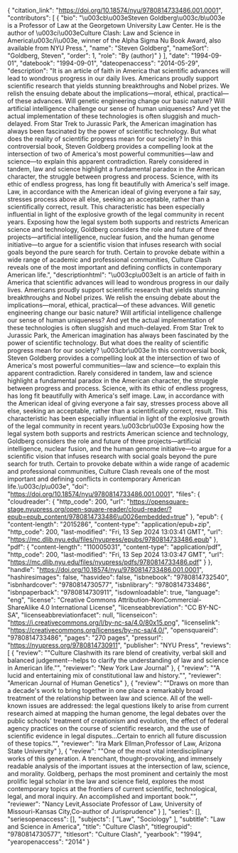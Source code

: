 {
   "citation_link": "https://doi.org/10.18574/nyu/9780814733486.001.0001",
   "contributors": [
     {
       "bio": "\u003cb\u003eSteven Goldberg\u003c/b\u003e is a Professor of Law at the Georgetown University Law Center. He is the author of \u003ci\u003eCulture Clash: Law and Science in America\u003c/i\u003e, winner of the Alpha Sigma Nu Book Award, also available from NYU Press.",
       "name": "Steven Goldberg",
       "nameSort": "Goldberg, Steven",
       "order": 1,
       "role": "By (author)"
     }
   ],
   "date": "1994-09-01",
   "datebook": "1994-09-01",
   "dateopenaccess": "2014-05-29",
   "description": "It is an article of faith in America that scientific advances will lead to wondrous progress in our daily lives.  Americans proudly support scientific research that yields stunning breakthroughs and Nobel prizes.  We relish the ensuing debate about the implications—moral, ethical, practical—of these advances.  Will genetic engineering change our basic nature? Will artificial intelligence challenge our sense of human uniqueness?  And yet the actual implementation of these technologies is often sluggish and much-delayed.  From Star Trek to Jurassic Park, the American imagination has always been fascinated by the power of scientific technology. But what does the reality of scientific progress mean for our society?   In this controversial book, Steven Goldberg provides a compelling look at the intersection of two of America's most powerful communities—law and science—to explain this apparent contradiction.  Rarely considered in tandem, law and science highlight a fundamental paradox in the American character, the struggle between progress and process.  Science, with its ethic of endless progress, has long fit beautifully with America's self image.  Law, in accordance with the American ideal of giving everyone a fair say, stresses process above all else, seeking an acceptable, rather than a scientifically correct, result. This characteristic has been especially influential in light of the explosive growth of the legal community in recent years. Exposing how the legal system both supports and restricts American science and technology, Goldberg considers the role and future of three projects—artificial intelligence, nuclear fusion, and the human genome initiative—to argue for a scientific vision that infuses research with social goals beyond the pure search for truth.  Certain to provoke debate within a wide range of academic and professional communities, Culture Clash reveals one of the most important and defining conflicts in contemporary American life.",
   "descriptionhtml": "\u003cp\u003eIt is an article of faith in America that scientific advances will lead to wondrous progress in our daily lives.  Americans proudly support scientific research that yields stunning breakthroughs and Nobel prizes.  We relish the ensuing debate about the implications—moral, ethical, practical—of these advances.  Will genetic engineering change our basic nature? Will artificial intelligence challenge our sense of human uniqueness?  And yet the actual implementation of these technologies is often sluggish and much-delayed.  From Star Trek to Jurassic Park, the American imagination has always been fascinated by the power of scientific technology. But what does the reality of scientific progress mean for our society?  \u003cbr\u003e In this controversial book, Steven Goldberg provides a compelling look at the intersection of two of America's most powerful communities—law and science—to explain this apparent contradiction.  Rarely considered in tandem, law and science highlight a fundamental paradox in the American character, the struggle between progress and process.  Science, with its ethic of endless progress, has long fit beautifully with America's self image.  Law, in accordance with the American ideal of giving everyone a fair say, stresses process above all else, seeking an acceptable, rather than a scientifically correct, result. This characteristic has been especially influential in light of the explosive growth of the legal community in recent years.\u003cbr\u003e Exposing how the legal system both supports and restricts American science and technology, Goldberg considers the role and future of three projects—artificial intelligence, nuclear fusion, and the human genome initiative—to argue for a scientific vision that infuses research with social goals beyond the pure search for truth.  Certain to provoke debate within a wide range of academic and professional communities, Culture Clash reveals one of the most important and defining conflicts in contemporary American life.\u003c/p\u003e",
   "doi": "https://doi.org/10.18574/nyu/9780814733486.001.0001",
   "files": {
     "cloudreader": {
       "http_code": 200,
       "url": "https://opensquare-stage.nyupress.org/open-square-reader/cloud-reader/?epub=epub_content/9780814733486\u0026embedded=true"
     },
     "epub": {
       "content-length": "2015286",
       "content-type": "application/epub+zip",
       "http_code": 200,
       "last-modified": "Fri, 13 Sep 2024 13:03:41 GMT",
       "url": "https://mc.dlib.nyu.edu/files/nyupress/epubs/9780814733486.epub"
     },
     "pdf": {
       "content-length": "110005031",
       "content-type": "application/pdf",
       "http_code": 200,
       "last-modified": "Fri, 13 Sep 2024 13:03:47 GMT",
       "url": "https://mc.dlib.nyu.edu/files/nyupress/pdfs/9780814733486.pdf"
     }
   },
   "handle": "https://doi.org/10.18574/nyu/9780814733486.001.0001",
   "hashiresimages": false,
   "hasvideo": false,
   "isbnebook": "9780814732540",
   "isbnhardcover": "9780814730577",
   "isbnlibrary": "9780814733486",
   "isbnpaperback": "9780814730911",
   "isdownloadable": true,
   "language": "eng",
   "license": "Creative Commons Attribution-NonCommercial-ShareAlike 4.0 International License",
   "licenseabbreviation": "CC BY-NC-SA",
   "licenseabbreviationfacet": null,
   "licenseicon": "https://i.creativecommons.org/l/by-nc-sa/4.0/80x15.png",
   "licenselink": "https://creativecommons.org/licenses/by-nc-sa/4.0/",
   "opensquareid": "9780814733486",
   "pages": "270 pages",
   "pressurl": "https://nyupress.org/9780814730911",
   "publisher": "NYU Press",
   "reviews": [
     {
       "review": "\"Culture Clashwith its rare blend of creativity, verbal skill and balanced judgement--helps to clarify the understanding of law and science in American life.\"",
       "reviewer": "New York Law Journal"
     },
     {
       "review": "\"A lucid and entertaining mix of constitutional law and history.\"",
       "reviewer": "American Journal of Human Genetics"
     },
     {
       "review": "\"Draws on more than a decade's work to bring together in one place a remarkably broad treatment of the relationship between law and science. All of the well-known issues are addressed: the legal questions likely to arise from current research aimed at mapping the human genome, the legal debates over the public schools' treatment of creationism and evolution, the effect of federal agency practices on the course of scientific research, and the use of scientific evidence in legal disputes...Certain to enrich all future discussion of these topics.\"",
       "reviewer": "Ira Mark Ellman,Professor of Law, Arizona State University"
     },
     {
       "review": "\"One of the most vital interdisciplinary works of this generation.  A trenchant, thought-provoking, and immensely readable analysis of the important issues at the intersection of law, science, and morality.  Goldberg, perhaps the most prominent and certainly the most prolific legal scholar in the law and science field, explores the most contemporary topics at the frontiers of current scientific, technological, legal, and moral inquiry.  An accomplished and important book.\"",
       "reviewer": "Nancy Levit,Associate Professor of Law, University of Missouri-Kansas City,Co-author of Jurisprudence"
     }
   ],
   "series": [],
   "seriesopenaccess": [],
   "subjects": [
     "Law",
     "Sociology"
   ],
   "subtitle": "Law and Science in America",
   "title": "Culture Clash",
   "titlegroupid": "9780814730577",
   "titlesort": "Culture Clash",
   "yearbook": "1994",
   "yearopenaccess": "2014"
 }
